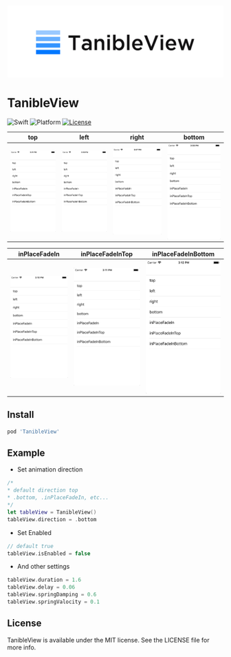 ![imgTitleLogo](https://github.com/dokgi88/dokgi88.github.io/blob/master/_images/TanibleView/imgTitleLogo.png?raw=true)

# TanibleView

![Swift](https://img.shields.io/badge/Swift-5.0-orange.svg)
![Platform](https://img.shields.io/badge/Platform-iOS-lightgrey.svg)
[![License](https://img.shields.io/badge/license-MIT-green.svg)](https://github.com/dokgi88/TanibleView/blob/master/LICENSE)

| top | left | right | bottom |
|:---:|:---:|:---:|:---:|
| ![top.gif](https://github.com/dokgi88/dokgi88.github.io/blob/master/_images/TanibleView/top.gif?raw=true) | ![left.gif](https://github.com/dokgi88/dokgi88.github.io/blob/master/_images/TanibleView/left.gif?raw=true) | ![right.gif](https://github.com/dokgi88/dokgi88.github.io/blob/master/_images/TanibleView/right.gif?raw=true) | ![bottom.gif](https://github.com/dokgi88/dokgi88.github.io/blob/master/_images/TanibleView/bottom.gif?raw=true) |

| inPlaceFadeIn | inPlaceFadeInTop | inPlaceFadeInBottom |
|:---:|:---:|:---:|
| ![inPlaceFadeIn.gif](https://github.com/dokgi88/dokgi88.github.io/blob/master/_images/TanibleView/inPlaceFadeIn.gif?raw=true) | ![inPlaceFadeInTop.gif](https://github.com/dokgi88/dokgi88.github.io/blob/master/_images/TanibleView/inPlaceFadeInTop.gif?raw=true) | ![inPlaceFadeInBottom.gif](https://github.com/dokgi88/dokgi88.github.io/blob/master/_images/TanibleView/inPlaceFadeInBottom.gif?raw=true) |

## Install

```ruby
pod 'TanibleView'
```

## Example

* Set animation direction
```swift
/* 
* default direction top
* .bottom, .inPlaceFadeIn, etc...
*/ 
let tableView = TanibleView()
tableView.direction = .bottom
```

* Set Enabled
```swift
// default true
tableView.isEnabled = false
```

* And other settings
```swift
tableView.duration = 1.6
tableView.delay = 0.06
tableView.springDamping = 0.6
tableView.springValocity = 0.1
```

## License

TanibleView is available under the MIT license. See the LICENSE file for more info.
